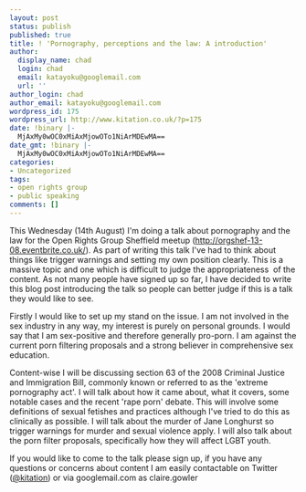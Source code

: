 ```yaml
---
layout: post
status: publish
published: true
title: ! 'Pornography, perceptions and the law: A introduction'
author:
  display_name: chad
  login: chad
  email: katayoku@googlemail.com
  url: ''
author_login: chad
author_email: katayoku@googlemail.com
wordpress_id: 175
wordpress_url: http://www.kitation.co.uk/?p=175
date: !binary |-
  MjAxMy0wOC0xMiAxMjowOTo1NiArMDEwMA==
date_gmt: !binary |-
  MjAxMy0wOC0xMiAxMjowOTo1NiArMDEwMA==
categories:
- Uncategorized
tags:
- open rights group
- public speaking
comments: []
---
```

<p>This Wednesday (14th August) I'm doing a talk about pornography and the law for the Open Rights Group Sheffield meetup (<a href="http://orgshef-13-08.eventbrite.co.uk/">http://orgshef-13-08.eventbrite.co.uk/</a>). As part of writing this talk I've had to think about things like trigger warnings and setting my own position clearly. This is a massive topic and one which is difficult to judge the appropriateness  of the content. As not many people have signed up so far, I have decided to write this blog post introducing the talk so people can better judge if this is a talk they would like to see.</p>
<p>Firstly I would like to set up my stand on the issue. I am not involved in the sex industry in any way, my interest is purely on personal grounds. I would say that I am sex-positive and therefore generally pro-porn. I am against the current porn filtering proposals and a strong believer in comprehensive sex education.</p>
<p>Content-wise I will be discussing section 63 of the 2008 Criminal Justice and Immigration Bill, commonly known or referred to as the 'extreme pornography act'. I will talk about how it came about, what it covers, some notable cases and the recent 'rape porn' debate. This will involve some definitions of sexual fetishes and practices although I've tried to do this as clinically as possible. I will talk about the murder of Jane Longhurst so trigger warnings for murder and sexual violence apply. I will also talk about the porn filter proposals, specifically how they will affect LGBT youth.</p>
<p>If you would like to come to the talk please sign up, if you have any questions or concerns about content I am easily contactable on Twitter (<a href="http://www.twitter.com/kitation" target="_blank">@kitation</a>) or via googlemail.com as claire.gowler</p>

